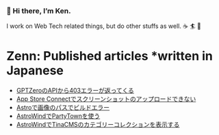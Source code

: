 ### 👋 Hi there, I’m Ken.

I work on Web Tech related things, but do other stuffs as well. ☕️ 🏄 🌱

# Zenn: Published articles *written in Japanese
<!-- BLOG-POST-LIST:START -->
- [GPTZeroのAPIから403エラーが返ってくる](https://zenn.dev/kentarofurukawa/articles/bf7a8b402a2826)
- [App Store Connectでスクリーンショットのアップロードできない](https://zenn.dev/kentarofurukawa/articles/8e647cf188b17a)
- [Astroで画像のパスでビルドエラー](https://zenn.dev/kentarofurukawa/articles/dd4ad4695a9d70)
- [AstroWindでPartyTownを使う](https://zenn.dev/kentarofurukawa/articles/e4bc1201819e2a)
- [AstroWindでTinaCMSのカテゴリーコレクションを表示する](https://zenn.dev/kentarofurukawa/articles/4675ae2fea31d3)
<!-- BLOG-POST-LIST:END -->
